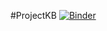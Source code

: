 #ProjectKB
[![Binder](https://mybinder.org/badge_logo.svg)](https://mybinder.org/v2/gh/kb1190/kushbasnet/HEAD)
